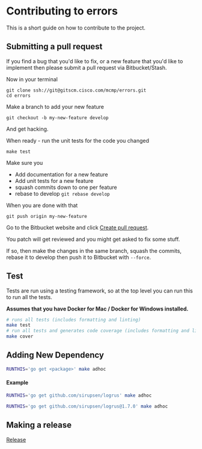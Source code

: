 # Contributing to errors

This is a short guide on how to contribute to the project.

## Submitting a pull request

If you find a bug that you'd like to fix, or a new feature that you'd like to implement then please submit a pull request via Bitbucket/Stash.

Now in your terminal

    git clone ssh://git@gitscm.cisco.com/mcmp/errors.git
    cd errors

Make a branch to add your new feature

    git checkout -b my-new-feature develop

And get hacking.

When ready - run the unit tests for the code you changed

    make test

Make sure you

  * Add documentation for a new feature
  * Add unit tests for a new feature
  * squash commits down to one per feature
  * rebase to develop `git rebase develop`

When you are done with that

    git push origin my-new-feature

Go to the Bitbucket website and click [Create pull request](https://confluence.atlassian.com/bitbucket/create-a-pull-request-774243413.html).

You patch will get reviewed and you might get asked to fix some stuff.

If so, then make the changes in the same branch, squash the commits, rebase it to develop then push it to Bitbucket with `--force`.

## Test

Tests are run using a testing framework, so at the top level you can run this to run all the tests.

**Assumes that you have Docker for Mac / Docker for Windows installed.**

```bash
# runs all tests (includes formatting and linting)
make test
# run all tests and generates code coverage (includes formatting and linting)
make cover
```

## Adding New Dependency

```bash
RUNTHIS='go get <package>' make adhoc
```

#### Example

```bash
RUNTHIS='go get github.com/sirupsen/logrus' make adhoc
```

```bash
RUNTHIS='go get github.com/sirupsen/logrus@1.7.0' make adhoc
```

## Making a release

[Release](RELEASE.md)
